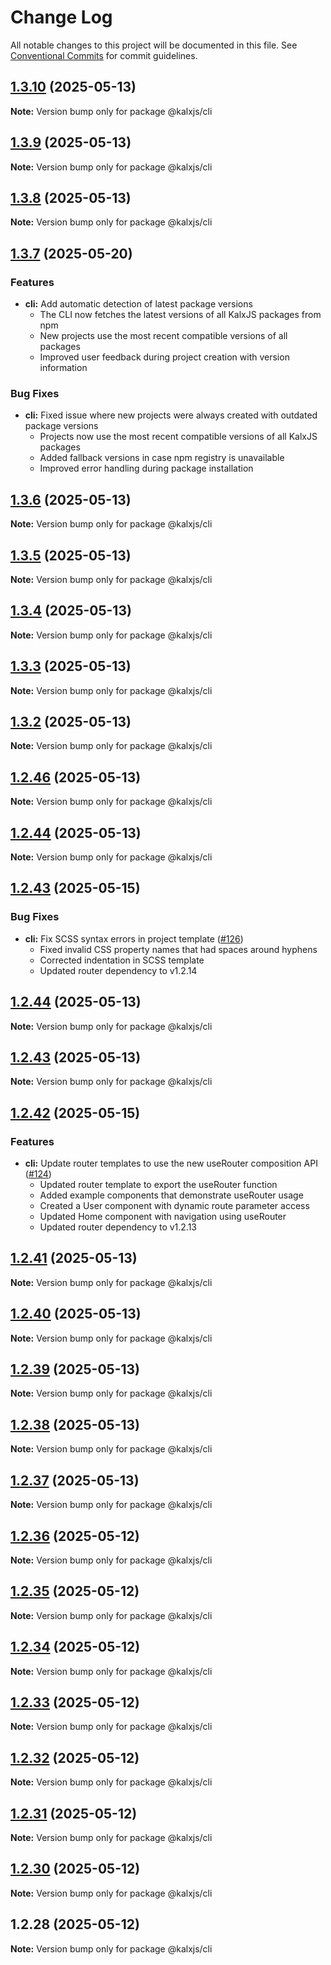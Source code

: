 # Change Log

All notable changes to this project will be documented in this file.
See [Conventional Commits](https://conventionalcommits.org) for commit guidelines.

## [1.3.10](https://github.com/Odeneho-Calculus/kalxjs/compare/@kalxjs/cli@1.3.9...@kalxjs/cli@1.3.10) (2025-05-13)

**Note:** Version bump only for package @kalxjs/cli

## [1.3.9](https://github.com/Odeneho-Calculus/kalxjs/compare/@kalxjs/cli@1.3.8...@kalxjs/cli@1.3.9) (2025-05-13)

**Note:** Version bump only for package @kalxjs/cli

## [1.3.8](https://github.com/Odeneho-Calculus/kalxjs/compare/@kalxjs/cli@1.3.6...@kalxjs/cli@1.3.8) (2025-05-13)

**Note:** Version bump only for package @kalxjs/cli

## [1.3.7](https://github.com/Odeneho-Calculus/kalxjs/compare/@kalxjs/cli@1.3.6...@kalxjs/cli@1.3.7) (2025-05-20)

### Features

- **cli:** Add automatic detection of latest package versions
  - The CLI now fetches the latest versions of all KalxJS packages from npm
  - New projects use the most recent compatible versions of all packages
  - Improved user feedback during project creation with version information

### Bug Fixes

- **cli:** Fixed issue where new projects were always created with outdated package versions
  - Projects now use the most recent compatible versions of all KalxJS packages
  - Added fallback versions in case npm registry is unavailable
  - Improved error handling during package installation

## [1.3.6](https://github.com/Odeneho-Calculus/kalxjs/compare/@kalxjs/cli@1.3.5...@kalxjs/cli@1.3.6) (2025-05-13)

**Note:** Version bump only for package @kalxjs/cli

## [1.3.5](https://github.com/Odeneho-Calculus/kalxjs/compare/@kalxjs/cli@1.3.4...@kalxjs/cli@1.3.5) (2025-05-13)

**Note:** Version bump only for package @kalxjs/cli

## [1.3.4](https://github.com/Odeneho-Calculus/kalxjs/compare/@kalxjs/cli@1.3.3...@kalxjs/cli@1.3.4) (2025-05-13)

**Note:** Version bump only for package @kalxjs/cli

## [1.3.3](https://github.com/Odeneho-Calculus/kalxjs/compare/@kalxjs/cli@1.3.2...@kalxjs/cli@1.3.3) (2025-05-13)

**Note:** Version bump only for package @kalxjs/cli

## [1.3.2](https://github.com/Odeneho-Calculus/kalxjs/compare/@kalxjs/cli@1.2.46...@kalxjs/cli@1.3.2) (2025-05-13)

**Note:** Version bump only for package @kalxjs/cli

## [1.2.46](https://github.com/Odeneho-Calculus/kalxjs/compare/@kalxjs/cli@1.2.43...@kalxjs/cli@1.2.46) (2025-05-13)

**Note:** Version bump only for package @kalxjs/cli

## [1.2.44](https://github.com/Odeneho-Calculus/kalxjs/compare/@kalxjs/cli@1.2.44...@kalxjs/cli@1.2.44) (2025-05-13)

**Note:** Version bump only for package @kalxjs/cli

## [1.2.43](https://github.com/Odeneho-Calculus/kalxjs/compare/@kalxjs/cli@1.2.42...@kalxjs/cli@1.2.43) (2025-05-15)

### Bug Fixes

- **cli:** Fix SCSS syntax errors in project template ([#126](https://github.com/Odeneho-Calculus/kalxjs/issues/126))
  - Fixed invalid CSS property names that had spaces around hyphens
  - Corrected indentation in SCSS template
  - Updated router dependency to v1.2.14

## [1.2.44](https://github.com/Odeneho-Calculus/kalxjs/compare/@kalxjs/cli@1.2.43...@kalxjs/cli@1.2.44) (2025-05-13)

**Note:** Version bump only for package @kalxjs/cli

## [1.2.43](https://github.com/Odeneho-Calculus/kalxjs/compare/@kalxjs/cli@1.2.41...@kalxjs/cli@1.2.43) (2025-05-13)

**Note:** Version bump only for package @kalxjs/cli

## [1.2.42](https://github.com/Odeneho-Calculus/kalxjs/compare/@kalxjs/cli@1.2.41...@kalxjs/cli@1.2.42) (2025-05-15)

### Features

- **cli:** Update router templates to use the new useRouter composition API ([#124](https://github.com/Odeneho-Calculus/kalxjs/issues/124))
  - Updated router template to export the useRouter function
  - Added example components that demonstrate useRouter usage
  - Created a User component with dynamic route parameter access
  - Updated Home component with navigation using useRouter
  - Updated router dependency to v1.2.13

## [1.2.41](https://github.com/Odeneho-Calculus/kalxjs/compare/@kalxjs/cli@1.2.40...@kalxjs/cli@1.2.41) (2025-05-13)

**Note:** Version bump only for package @kalxjs/cli

## [1.2.40](https://github.com/Odeneho-Calculus/kalxjs/compare/@kalxjs/cli@1.2.39...@kalxjs/cli@1.2.40) (2025-05-13)

**Note:** Version bump only for package @kalxjs/cli

## [1.2.39](https://github.com/Odeneho-Calculus/kalxjs/compare/@kalxjs/cli@1.2.38...@kalxjs/cli@1.2.39) (2025-05-13)

**Note:** Version bump only for package @kalxjs/cli

## [1.2.38](https://github.com/Odeneho-Calculus/kalxjs/compare/@kalxjs/cli@1.2.37...@kalxjs/cli@1.2.38) (2025-05-13)

**Note:** Version bump only for package @kalxjs/cli

## [1.2.37](https://github.com/Odeneho-Calculus/kalxjs/compare/@kalxjs/cli@1.2.36...@kalxjs/cli@1.2.37) (2025-05-13)

**Note:** Version bump only for package @kalxjs/cli

## [1.2.36](https://github.com/Odeneho-Calculus/kalxjs/compare/@kalxjs/cli@1.2.35...@kalxjs/cli@1.2.36) (2025-05-12)

**Note:** Version bump only for package @kalxjs/cli

## [1.2.35](https://github.com/Odeneho-Calculus/kalxjs/compare/@kalxjs/cli@1.2.34...@kalxjs/cli@1.2.35) (2025-05-12)

**Note:** Version bump only for package @kalxjs/cli

## [1.2.34](https://github.com/Odeneho-Calculus/kalxjs/compare/@kalxjs/cli@1.2.33...@kalxjs/cli@1.2.34) (2025-05-12)

**Note:** Version bump only for package @kalxjs/cli

## [1.2.33](https://github.com/Odeneho-Calculus/kalxjs/compare/@kalxjs/cli@1.2.32...@kalxjs/cli@1.2.33) (2025-05-12)

**Note:** Version bump only for package @kalxjs/cli

## [1.2.32](https://github.com/Odeneho-Calculus/kalxjs/compare/@kalxjs/cli@1.2.31...@kalxjs/cli@1.2.32) (2025-05-12)

**Note:** Version bump only for package @kalxjs/cli

## [1.2.31](https://github.com/Odeneho-Calculus/kalxjs/compare/@kalxjs/cli@1.2.30...@kalxjs/cli@1.2.31) (2025-05-12)

**Note:** Version bump only for package @kalxjs/cli

## [1.2.30](https://github.com/Odeneho-Calculus/kalxjs/compare/@kalxjs/cli@1.2.28...@kalxjs/cli@1.2.30) (2025-05-12)

**Note:** Version bump only for package @kalxjs/cli

## 1.2.28 (2025-05-12)

**Note:** Version bump only for package @kalxjs/cli
